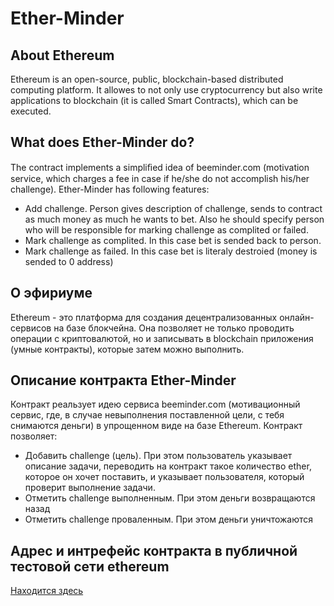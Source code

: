 # Ether-Minder
## About Ethereum
Ethereum is an open-source, public, blockchain-based distributed computing platform. It allowes to not only use cryptocurrency but also write applications to blockchain (it is called Smart Contracts), which can be executed.

## What does Ether-Minder do?
The contract implements a simpliﬁed idea of beeminder.com (motivation service, which charges a fee in case if he/she do not accomplish his/her challenge).
Ether-Minder has following features:
* Add challenge. Person gives description of challenge, sends to contract as much money as much he wants to bet. Also he should specify person who will be responsible for marking challenge as complited or failed.
* Mark challenge as complited. In this case bet is sended back to person.
* Mark challenge as failed. In this case bet is literaly destroied (money is sended to 0 address)

## О эфириуме
Ethereum - это платформа для создания децентрализованных онлайн-сервисов на базе блокчейна. Она позволяет не только проводить операции с криптовалютой, но и записывать в blockchain приложения (умные контракты), которые затем можно выполнить.

## Описание контракта Ether-Minder
Контракт реальзует идею сервиса beeminder.com (мотивационный сервис, где, в случае невыполнения поставленной цели, с тебя снимаются деньги) в упрощенном виде на базе Ethereum.
Контракт позволяет:
* Добавить challenge (цель). При этом пользователь указывает описание задачи, переводить на контракт такое количество ether, которое он хочет поставить, и указывает пользователя, который проверит выполнение задачи.
* Отметить challenge выполненным. При этом деньги возвращаются назад
* Отметить challenge проваленным. При этом деньги уничтожаются

## Адрес и интрефейс контракта в публичной тестовой сети ethereum
[Находится здесь](https://github.com/kornilova-l/Ether-Minder/blob/master/address-and-interface.md)
